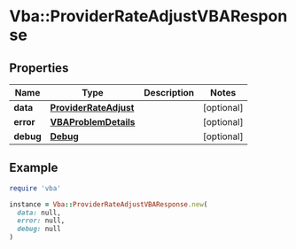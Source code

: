 # Vba::ProviderRateAdjustVBAResponse

## Properties

| Name | Type | Description | Notes |
| ---- | ---- | ----------- | ----- |
| **data** | [**ProviderRateAdjust**](ProviderRateAdjust.md) |  | [optional] |
| **error** | [**VBAProblemDetails**](VBAProblemDetails.md) |  | [optional] |
| **debug** | [**Debug**](Debug.md) |  | [optional] |

## Example

```ruby
require 'vba'

instance = Vba::ProviderRateAdjustVBAResponse.new(
  data: null,
  error: null,
  debug: null
)
```

